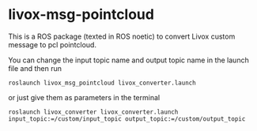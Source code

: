 # livox-msg-pointcloud
This is a ROS package (texted in ROS noetic) to convert Livox custom message to pcl pointcloud.

You can change the input topic name and output topic name in the launch file and then run 
```
roslaunch livox_msg_pointcloud livox_converter.launch
```

or just give them as parameters in the terminal
```
roslaunch livox_converter livox_converter.launch input_topic:=/custom/input_topic output_topic:=/custom/output_topic
```